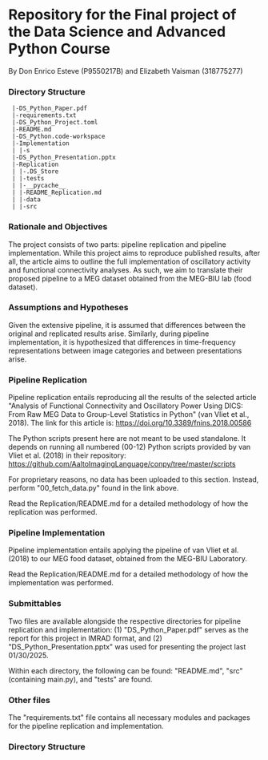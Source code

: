 <h1> Repository for the Final project of the Data Science and Advanced Python Course </h1>

By Don Enrico Esteve (P9550217B) and Elizabeth Vaisman (318775277) 

<h3> Directory Structure </h3>

```
 |-DS_Python_Paper.pdf
 |-requirements.txt
 |-DS_Python_Project.toml
 |-README.md
 |-DS_Python.code-workspace
 |-Implementation
 | |-s
 |-DS_Python_Presentation.pptx
 |-Replication
 | |-.DS_Store
 | |-tests
 | |-__pycache__
 | |-README_Replication.md
 | |-data
 | |-src
 ```

<h3> Rationale and Objectives </h3>
The project consists of two parts: pipeline replication and pipeline implementation. While this project aims to reproduce published results, after all, the article aims to outline
the full implementation of oscillatory activity and functional connectivity analyses. As such, we aim to translate their proposed pipeline to a MEG dataset obtained from the MEG-BIU lab (food dataset).

<h3> Assumptions and Hypotheses </h3>
Given the extensive pipeline, it is assumed that differences between the original and replicated results arise. Similarly, during pipeline implementation, it is hypothesized that differences in time-frequency representations between image categories and between presentations arise.

<h3> Pipeline Replication </h3>

Pipeline replication entails reproducing all the results of the selected article "Analysis of Functional Connectivity and Oscillatory Power Using DICS: From Raw MEG Data to Group-Level Statistics in Python" (van Vliet et al., 2018). The link for this article is: https://doi.org/10.3389/fnins.2018.00586

The Python scripts present here are not meant to be used standalone. It depends on running all numbered (00-12) Python scripts provided by van Vliet et al. (2018) in their repository: https://github.com/AaltoImagingLanguage/conpy/tree/master/scripts

For proprietary reasons, no data has been uploaded to this section. Instead, perform "00_fetch_data.py" found in the link above.

Read the Replication/README.md for a detailed methodology of how the replication was performed.

<h3> Pipeline Implementation </h3>

Pipeline implementation entails applying the pipeline of van Vliet et al. (2018) to our MEG food dataset, obtained from the MEG-BIU Laboratory.

Read the Replication/README.md for a detailed methodology of how the implementation was performed.

<h3> Submittables </h3>
Two files are available alongside the respective directories for pipeline replication and implementation: (1) "DS_Python_Paper.pdf" serves as the report for this project in IMRAD format, and (2) "DS_Python_Presentation.pptx" was used for presenting the project last 01/30/2025. 

Within each directory, the following can be found: "README.md", "src" (containing main.py), and "tests" are found.

<h3> Other files </h3>
The "requirements.txt" file contains all necessary modules and packages for the pipeline replication and implementation.

<h3> Directory Structure </h3>



